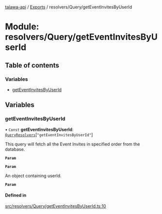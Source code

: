 [talawa-api](../README.md) / [Exports](../modules.md) / resolvers/Query/getEventInvitesByUserId

# Module: resolvers/Query/getEventInvitesByUserId

## Table of contents

### Variables

- [getEventInvitesByUserId](resolvers_Query_getEventInvitesByUserId.md#geteventinvitesbyuserid)

## Variables

### getEventInvitesByUserId

• `Const` **getEventInvitesByUserId**: [`QueryResolvers`](types_generatedGraphQLTypes.md#queryresolvers)[``"getEventInvitesByUserId"``]

This query will fetch all the Event Invites in specified order from the database.

**`Param`**

**`Param`**

An object containing userId.

**`Param`**

#### Defined in

[src/resolvers/Query/getEventInvitesByUserId.ts:10](https://github.com/PalisadoesFoundation/talawa-api/blob/636e51c/src/resolvers/Query/getEventInvitesByUserId.ts#L10)
